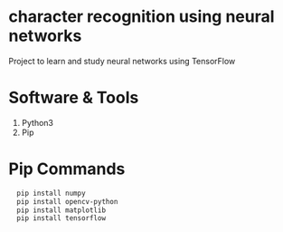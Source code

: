
# character recognition using neural networks

Project to learn and study neural networks using TensorFlow

# Software & Tools

1. Python3
2. Pip

# Pip Commands

```bash
  pip install numpy
  pip install opencv-python
  pip install matplotlib
  pip install tensorflow
```


